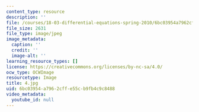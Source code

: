 ```yaml
---
content_type: resource
description: ''
file: /courses/18-03-differential-equations-spring-2010/6bc03954a7962cffe55cb9fb4c9c8488_4.jpg
file_size: 2631
file_type: image/jpeg
image_metadata:
  caption: ''
  credit: ''
  image-alt: ''
learning_resource_types: []
license: https://creativecommons.org/licenses/by-nc-sa/4.0/
ocw_type: OCWImage
resourcetype: Image
title: 4.jpg
uid: 6bc03954-a796-2cff-e55c-b9fb4c9c8488
video_metadata:
  youtube_id: null
---
```

